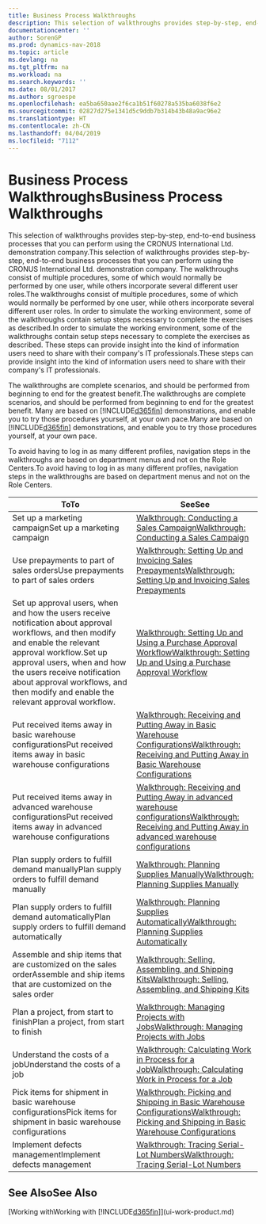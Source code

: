 ```yaml
---
title: Business Process Walkthroughs
description: This selection of walkthroughs provides step-by-step, end-to-end business processes that you can perform using the CRONUS International Ltd. demonstration company. The walkthroughs consist of multiple procedures, some of which would normally be performed by one user, while others incorporate several different user roles. In order to simulate the working environment, some of the walkthroughs contain setup steps necessary to complete the exercises as described. These steps can provide insight into the kind of information users need to share with their company's IT professionals.
documentationcenter: ''
author: SorenGP
ms.prod: dynamics-nav-2018
ms.topic: article
ms.devlang: na
ms.tgt_pltfrm: na
ms.workload: na
ms.search.keywords: ''
ms.date: 08/01/2017
ms.author: sgroespe
ms.openlocfilehash: ea5ba650aae2f6ca1b51f60278a535ba6038f6e2
ms.sourcegitcommit: 02827d275e1341d5c9ddb7b314b43b48a9ac96e2
ms.translationtype: HT
ms.contentlocale: zh-CN
ms.lasthandoff: 04/04/2019
ms.locfileid: "7112"
---
```

# <a name="business-process-walkthroughs"></a><span data-ttu-id="d665b-106">Business Process Walkthroughs</span><span class="sxs-lookup"><span data-stu-id="d665b-106">Business Process Walkthroughs</span></span>
<span data-ttu-id="d665b-107">This selection of walkthroughs provides step-by-step, end-to-end business processes that you can perform using the CRONUS International Ltd. demonstration company.</span><span class="sxs-lookup"><span data-stu-id="d665b-107">This selection of walkthroughs provides step-by-step, end-to-end business processes that you can perform using the CRONUS International Ltd. demonstration company.</span></span> <span data-ttu-id="d665b-108">The walkthroughs consist of multiple procedures, some of which would normally be performed by one user, while others incorporate several different user roles.</span><span class="sxs-lookup"><span data-stu-id="d665b-108">The walkthroughs consist of multiple procedures, some of which would normally be performed by one user, while others incorporate several different user roles.</span></span> <span data-ttu-id="d665b-109">In order to simulate the working environment, some of the walkthroughs contain setup steps necessary to complete the exercises as described.</span><span class="sxs-lookup"><span data-stu-id="d665b-109">In order to simulate the working environment, some of the walkthroughs contain setup steps necessary to complete the exercises as described.</span></span> <span data-ttu-id="d665b-110">These steps can provide insight into the kind of information users need to share with their company's IT professionals.</span><span class="sxs-lookup"><span data-stu-id="d665b-110">These steps can provide insight into the kind of information users need to share with their company's IT professionals.</span></span>  

 <span data-ttu-id="d665b-111">The walkthroughs are complete scenarios, and should be performed from beginning to end for the greatest benefit.</span><span class="sxs-lookup"><span data-stu-id="d665b-111">The walkthroughs are complete scenarios, and should be performed from beginning to end for the greatest benefit.</span></span> <span data-ttu-id="d665b-112">Many are based on [!INCLUDE[d365fin](includes/d365fin_md.md)] demonstrations, and enable you to try those procedures yourself, at your own pace.</span><span class="sxs-lookup"><span data-stu-id="d665b-112">Many are based on [!INCLUDE[d365fin](includes/d365fin_md.md)] demonstrations, and enable you to try those procedures yourself, at your own pace.</span></span>  

 <span data-ttu-id="d665b-113">To avoid having to log in as many different profiles, navigation steps in the walkthroughs are based on department menus and not on the Role Centers.</span><span class="sxs-lookup"><span data-stu-id="d665b-113">To avoid having to log in as many different profiles, navigation steps in the walkthroughs are based on department menus and not on the Role Centers.</span></span>  

|<span data-ttu-id="d665b-114">To</span><span class="sxs-lookup"><span data-stu-id="d665b-114">To</span></span>|<span data-ttu-id="d665b-115">See</span><span class="sxs-lookup"><span data-stu-id="d665b-115">See</span></span>|  
|--------|---------|  
|<span data-ttu-id="d665b-116">Set up a marketing campaign</span><span class="sxs-lookup"><span data-stu-id="d665b-116">Set up a marketing campaign</span></span>|[<span data-ttu-id="d665b-117">Walkthrough: Conducting a Sales Campaign</span><span class="sxs-lookup"><span data-stu-id="d665b-117">Walkthrough: Conducting a Sales Campaign</span></span>](walkthrough-conducting-a-sales-campaign.md)|  
|<span data-ttu-id="d665b-118">Use prepayments to part of sales orders</span><span class="sxs-lookup"><span data-stu-id="d665b-118">Use prepayments to part of sales orders</span></span>|[<span data-ttu-id="d665b-119">Walkthrough: Setting Up and Invoicing Sales Prepayments</span><span class="sxs-lookup"><span data-stu-id="d665b-119">Walkthrough: Setting Up and Invoicing Sales Prepayments</span></span>](walkthrough-setting-up-and-invoicing-sales-prepayments.md)|  
|<span data-ttu-id="d665b-120">Set up approval users, when and how the users receive notification about approval workflows, and then modify and enable the relevant approval workflow.</span><span class="sxs-lookup"><span data-stu-id="d665b-120">Set up approval users, when and how the users receive notification about approval workflows, and then modify and enable the relevant approval workflow.</span></span>|[<span data-ttu-id="d665b-121">Walkthrough: Setting Up and Using a Purchase Approval Workflow</span><span class="sxs-lookup"><span data-stu-id="d665b-121">Walkthrough: Setting Up and Using a Purchase Approval Workflow</span></span>](walkthrough-setting-up-and-using-a-purchase-approval-workflow.md)|  
|<span data-ttu-id="d665b-122">Put received items away in basic warehouse configurations</span><span class="sxs-lookup"><span data-stu-id="d665b-122">Put received items away in basic warehouse configurations</span></span>|[<span data-ttu-id="d665b-123">Walkthrough: Receiving and Putting Away in Basic Warehouse Configurations</span><span class="sxs-lookup"><span data-stu-id="d665b-123">Walkthrough: Receiving and Putting Away in Basic Warehouse Configurations</span></span>](walkthrough-receiving-and-putting-away-in-basic-warehousing.md)|  
|<span data-ttu-id="d665b-124">Put received items away in advanced warehouse configurations</span><span class="sxs-lookup"><span data-stu-id="d665b-124">Put received items away in advanced warehouse configurations</span></span>|[<span data-ttu-id="d665b-125">Walkthrough: Receiving and Putting Away in advanced warehouse configurations</span><span class="sxs-lookup"><span data-stu-id="d665b-125">Walkthrough: Receiving and Putting Away in advanced warehouse configurations</span></span>](walkthrough-receiving-and-putting-away-in-advanced-warehousing.md)|  
|<span data-ttu-id="d665b-126">Plan supply orders to fulfill demand manually</span><span class="sxs-lookup"><span data-stu-id="d665b-126">Plan supply orders to fulfill demand manually</span></span>|[<span data-ttu-id="d665b-127">Walkthrough: Planning Supplies Manually</span><span class="sxs-lookup"><span data-stu-id="d665b-127">Walkthrough: Planning Supplies Manually</span></span>](walkthrough-planning-supplies-manually.md)|  
|<span data-ttu-id="d665b-128">Plan supply orders to fulfill demand automatically</span><span class="sxs-lookup"><span data-stu-id="d665b-128">Plan supply orders to fulfill demand automatically</span></span>|[<span data-ttu-id="d665b-129">Walkthrough: Planning Supplies Automatically</span><span class="sxs-lookup"><span data-stu-id="d665b-129">Walkthrough: Planning Supplies Automatically</span></span>](walkthrough-planning-supplies-automatically.md)|  
|<span data-ttu-id="d665b-130">Assemble and ship items that are customized on the sales order</span><span class="sxs-lookup"><span data-stu-id="d665b-130">Assemble and ship items that are customized on the sales order</span></span>|[<span data-ttu-id="d665b-131">Walkthrough: Selling, Assembling, and Shipping Kits</span><span class="sxs-lookup"><span data-stu-id="d665b-131">Walkthrough: Selling, Assembling, and Shipping Kits</span></span>](walkthrough-selling-assembling-and-shipping-kits.md)|  
|<span data-ttu-id="d665b-132">Plan a project, from start to finish</span><span class="sxs-lookup"><span data-stu-id="d665b-132">Plan a project, from start to finish</span></span>|[<span data-ttu-id="d665b-133">Walkthrough: Managing Projects with Jobs</span><span class="sxs-lookup"><span data-stu-id="d665b-133">Walkthrough: Managing Projects with Jobs</span></span>](walkthrough-managing-projects-with-jobs.md)|  
|<span data-ttu-id="d665b-134">Understand the costs of a job</span><span class="sxs-lookup"><span data-stu-id="d665b-134">Understand the costs of a job</span></span>|[<span data-ttu-id="d665b-135">Walkthrough: Calculating Work in Process for a Job</span><span class="sxs-lookup"><span data-stu-id="d665b-135">Walkthrough: Calculating Work in Process for a Job</span></span>](walkthrough-calculating-work-in-process-for-a-job.md)|  
|<span data-ttu-id="d665b-136">Pick items for shipment in basic warehouse configurations</span><span class="sxs-lookup"><span data-stu-id="d665b-136">Pick items for shipment in basic warehouse configurations</span></span>|[<span data-ttu-id="d665b-137">Walkthrough: Picking and Shipping in Basic Warehouse Configurations</span><span class="sxs-lookup"><span data-stu-id="d665b-137">Walkthrough: Picking and Shipping in Basic Warehouse Configurations</span></span>](walkthrough-picking-and-shipping-in-basic-warehousing.md)|  
|<span data-ttu-id="d665b-138">Implement defects management</span><span class="sxs-lookup"><span data-stu-id="d665b-138">Implement defects management</span></span>|[<span data-ttu-id="d665b-139">Walkthrough: Tracing Serial-Lot Numbers</span><span class="sxs-lookup"><span data-stu-id="d665b-139">Walkthrough: Tracing Serial-Lot Numbers</span></span>](walkthrough-tracing-serial-lot-numbers.md)|  

## <a name="see-also"></a><span data-ttu-id="d665b-140">See Also</span><span class="sxs-lookup"><span data-stu-id="d665b-140">See Also</span></span>
[<span data-ttu-id="d665b-141">Working with</span><span class="sxs-lookup"><span data-stu-id="d665b-141">Working with</span></span> [!INCLUDE[d365fin](includes/d365fin_md.md)]](ui-work-product.md)  
